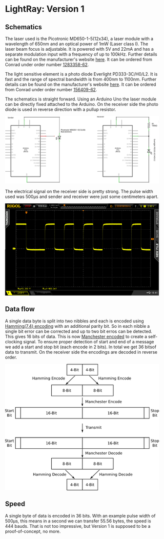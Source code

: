 # LightRay: Version 1

## Schematics

The laser used is the Picotronic MD650-1-5(12x34), a laser module with a wavelength of 650nm and an optical power of 1mW (Laser class I). The laser beam focus is adjustable. It is powered with 5V and 22mA and has a separate modulation input with a frequency of up to 100kHz. Further details can be found on the manufacturer's website [here](https://www.picotronic.de/picopage/en/product/detail/id/2566). It can be ordered from Conrad under order number [1283358-62](https://www.conrad.ch/de/lasermodul-punkt-rot-1-mw-picotronic-md650-1-512x34-1283358.html).

The light sensitive element is a photo diode Everlight PD333-3C/H0/L2. It is fast and the range of spectral bandwidth is from 400nm to 1100nm. Further details can be found on the manufacturer's website [here](http://www.everlight.com/file/ProductFile/PD333-3C-H0-L2.pdf). It can be ordered from Conrad under order number [156409-62](https://www.conrad.ch/de/fotodiode-5-mm-1200-nm-everlight-opto-pd333-3chol2-156409.html).

The schematics is straight forward. Using an Arduino Uno the laser module can be directly fixed attached to the Arduino. On the receiver side the photo diode is used in reverse direction with a pullup resistor.

![Schematics](schematics.png)

The electrical signal on the receiver side is pretty strong. The pulse width used was 500µs and sender and receiver were just some centimeters apart.

![Receiver Signal](receiver_signal.png)



## Data flow

A single data byte is split into two nibbles and each is encoded using [Hamming(7,4) encoding](https://en.wikipedia.org/wiki/Hamming(7,4)) with an additional parity bit. So in each nibble a single bit error can be corrected and up to two bit erros can be detected. This gives 16 bits of data. This is now [Manchester encoded](https://en.wikipedia.org/wiki/Manchester_code) to create a self-clocking signal. To ensure proper detection of start and end of a message we add a start and stop bit (each encode in 2 bits). In total we get 36 bitsof data to transmit. On the receiver side the encodings are decoded in reverse order.

![Data flow](data_flow.png)



## Speed

A single byte of data is encoded in 36 bits. With an example pulse width of 500µs, this means in a second we can transfer 55.56 bytes, the speed is 444 bauds. That is not too impressive, but Version 1 is supposed to be a proof-of-concept, no more.

